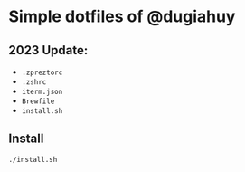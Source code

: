 # Simple dotfiles of @dugiahuy

## 2023 Update:

- `.zpreztorc`
- `.zshrc`
- `iterm.json`
- `Brewfile`
- `install.sh`

## Install

```bash
./install.sh
```
